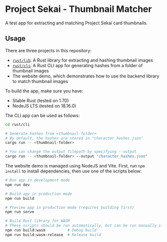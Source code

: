 # Project Sekai - Thumbnail Matcher

A test app for extracting and matching Project Sekai card thumbnails.

## Usage

There are three projects in this repository:

- [`rust/lib`](./rust/lib): A Rust library for extracting and hashing thumbnail images
- [`rust/cli`](./rust/cli): A Rust CLI app for generating hashes from a folder of thumbnail images
- The website demo, which demonstrates how to use the backend library to match thumbnail images

To build the app, make sure you have:

- Stable Rust (tested on 1.70)
- NodeJS LTS (tested on 18.16.0)

The CLI app can be used as follows:

```bash
cd rust/cli

# Generate hashes from <thumbnail-folder>
# By default, the hashes are stored in "character_hashes.json"
cargo run -- <thumbnail-folder>

# You can change the output filepath by specifying --output
cargo run -- <thumbnail-folder> --output "character_hashes.json"
```

The website demo is managed using NodeJS and Vite. First, run `npm install` to install dependencies, then use one of the scripts below:

```bash
# Run app in development mode
npm run dev

# Build app in production mode
npm run build

# Preview app in production mode (requires building first)
npm run serve

# Build Rust library for WASM
# These scripts should be run automatically, but can be run manually if you need to rebuild
npm run build:wasm          # Debug build
npm run build:wasm-release  # Release build
```
